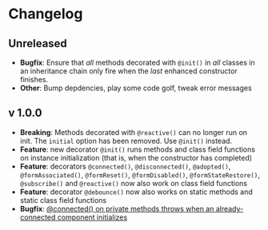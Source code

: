 # Changelog

## Unreleased

* **Bugfix**: Ensure that *all* methods decorated with `@init()` in *all* classes in an inheritance chain only fire when the *last* enhanced constructor finishes.
* **Other**: Bump depdencies, play some code golf, tweak error messages

## v 1.0.0

* **Breaking**: Methods decorated with `@reactive()` can no longer run on init. The `initial` option has been removed. Use `@init()` instead.
* **Feature**: new decorator `@init()` runs methods and class field functions on instance initialization (that is, when the constructor has completed)
* **Feature**: decorators `@connected()`, `@disconnected()`, `@adopted()`, `@formAssociated()`, `@formReset()`, `@formDisabled()`, `@formStateRestore()`, `@subscribe()` and `@reactive()` now also work on class field functions
* **Feature**: decorator `@debounce()` now also works on static methods and static class field functions
* **Bugfix**: [@connected() on private methods throws when an already-connected component initializes](https://github.com/SirPepe/ornament/issues/7)
